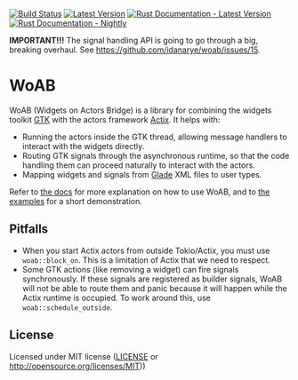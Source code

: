 [![Build Status](https://github.com/idanarye/woab/workflows/CI/badge.svg)](https://github.com/idanarye/woab/actions)
[![Latest Version](https://img.shields.io/crates/v/woab.svg)](https://crates.io/crates/woab)
[![Rust Documentation - Latest Version](https://img.shields.io/badge/docs-rustdoc-blue.svg)](https://docs.rs/woab)
[![Rust Documentation - Nightly](https://img.shields.io/badge/docs-nightly-purple.svg)](https://idanarye.github.io/woab/)

**IMPORTANT!!!** The signal handling API is going to go through a big, breaking overhaul. See https://github.com/idanarye/woab/issues/15.

# WoAB

WoAB (Widgets on Actors Bridge) is a library for combining the widgets toolkit
[GTK](https://gtk-rs.org/) with the actors framework
[Actix](https://actix.rs/). It helps with:

* Running the actors inside the GTK thread, allowing message handlers to
  interact with the widgets directly.
* Routing GTK signals through the asynchronous runtime, so that the code
  handling them can proceed naturally to interact with the actors.
* Mapping widgets and signals from [Glade](https://glade.gnome.org/) XML files
  to user types.

Refer to [the docs](https://idanarye.github.io/woab/) for more explanation on
how to use WoAB, and to [the
examples](https://github.com/idanarye/woab/tree/master/examples) for a short
demonstration.

## Pitfalls

* When you start Actix actors from outside Tokio/Actix, you must use
  `woab::block_on`. This is a limitation of Actix that we need to respect.
* Some GTK actions (like removing a widget) can fire signals synchronously. If
  these signals are registered as builder signals, WoAB will not be able to
  route them and panic because it will happen while the Actix runtime is
  occupied. To work around this, use `woab::schedule_outside`.

## License

Licensed under MIT license ([LICENSE](LICENSE) or http://opensource.org/licenses/MIT))
